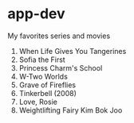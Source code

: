 # app-dev
 My favorites series and movies
 1. When Life Gives You Tangerines
 2. Sofia the First
 3. Princess Charm's School
 4. W-Two Worlds
 5. Grave of Fireflies
 6. Tinkerbell (2008)
 7. Love, Rosie
 8. Weightlifting Fairy Kim Bok Joo
